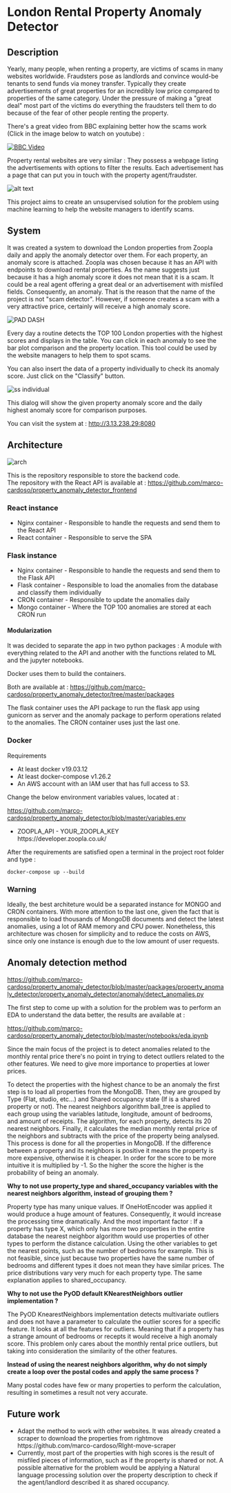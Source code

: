 
<h1>London Rental Property Anomaly Detector</h1>

<h2>Description</h2>

Yearly, many people, when renting a property, are victims of scams in many websites worldwide. 
Fraudsters pose as landlords and convince would-be tenants to send funds via money transfer. Typically
they create advertisements of great properties for an incredibly low price compared to properties of 
the same category. Under the pressure of making a "great deal"  most part of the victims do everything
the fraudsters tell them to do because of the fear of other people renting the property.

There's a great video from BBC explaining better how the scams work (Click in the image below to watch on youtube) :

[![BBC Video](https://img.youtube.com/vi/mOGAxUqHxsE/0.jpg)](https://www.youtube.com/watch?v=mOGAxUqHxsE)


Property rental websites are very similar : They possess a webpage listing the advertisements with options to filter the
results. Each advertisement has a page that can put you in touch with the property agent/fraudster. 


![alt text](https://github.com/marco-cardoso/property_anomaly_detector/blob/master/zoopla_properties.png)


This project aims to create an unsupervised solution for the problem using machine learning to help the website managers
to identify scams.


<h2> System </h2>

It was created a system to download the London properties from Zoopla daily and apply the anomaly detector over them. For each property,
an anomaly score is attached. Zoopla was chosen because it has an API with endpoints to download rental properties. As the name
suggests just because it has a high anomaly score it does not mean that it is a scam. It could be a real agent offering a great deal or
an advertisement with misfiled fields. Consequently, an anomaly. That is the reason that the name of the project is not "scam detector". 
However, if someone creates a scam with a very attractive price, certainly will receive a high anomaly score.

![PAD DASH](https://github.com/marco-cardoso/property_anomaly_detector/blob/master/pad_dash.png)

Every day a routine detects the TOP 100 London properties with the highest scores and displays in the table. You can click in each anomaly
to see the bar plot comparison and the property location. This tool could be used by the website managers to help them to spot scams. 

You can also insert the data of a property individually to check its anomaly score. Just click on the "Classify" button.

![ss individual](https://github.com/marco-cardoso/property_anomaly_detector/blob/master/classify_individual_property.png)

This dialog will show the given property anomaly score and the daily highest anomaly score for comparison purposes.

You can visit the system at : http://3.13.238.29:8080


<h2> Architecture </h2>

![arch](https://github.com/marco-cardoso/property_anomaly_detector/blob/master/pad_arch.jpg)

This is the repository responsible to store the backend code. </br>
The repository with the React API is available at : https://github.com/marco-cardoso/property_anomaly_detector_frontend

<h3> React instance </h3>

<ul>
    <li>Nginx container - Responsible to handle the requests and send them to the React API </li>
    <li>React container - Responsible to serve the SPA</li>
</ul>

<h3> Flask instance </h3>

<ul>
    <li>Nginx container - Responsible to handle the requests and send them to the Flask API </li>
    <li>Flask container - Responsible to load the anomalies from the database and classify them individually</li>
    <li>CRON container - Responsible to update the anomalies daily</li>
    <li>Mongo container - Where the TOP 100 anomalies are stored at each CRON run</li>
</ul>

<h4> Modularization </h4>

It was decided to separate the app in two python packages : A module with everything related to the API and another with the 
functions related to ML and the jupyter notebooks.

Docker uses them to build the containers. 

Both are available at : https://github.com/marco-cardoso/property_anomaly_detector/tree/master/packages 

The flask container uses the API package to run the flask app using gunicorn as server and the anomaly package to
perform operations related to the anomalies. The CRON container uses just the last one.


<h3>Docker</h3>

Requirements
<ul>
    <li>At least docker v19.03.12 </li>
    <li>At least docker-compose v1.26.2</li>
    <li>An AWS account with an IAM user that has full access to S3.</li>
</ul>

Change the below environment variables values, located at :

https://github.com/marco-cardoso/property_anomaly_detector/blob/master/variables.env

<ul>
    <li>ZOOPLA_API - YOUR_ZOOPLA_KEY </br>
      https://developer.zoopla.co.uk/
    </li>
</ul>

After the requirements are satisfied open a terminal in the project root folder and type :

    docker-compose up --build
    
<h3>Warning</h3>

Ideally, the best architeture would be a separated instance for MONGO and CRON containers. With more
attention to the last one, given the fact that is responsible to load thousands of MongoDB documents and detect the latest
anomalies, using a lot of RAM memory and CPU power. Nonetheless, this architecture was chosen for simplicity and to
reduce the costs on AWS, since only one instance is enough due to the low amount of user requests.


<h2> Anomaly detection method </h2>

https://github.com/marco-cardoso/property_anomaly_detector/blob/master/packages/property_anomaly_detector/property_anomaly_detector/anomaly/detect_anomalies.py


The first step to come up with a solution for the problem was to perform an EDA to understand the data better, the results are available at :

https://github.com/marco-cardoso/property_anomaly_detector/blob/master/notebooks/eda.ipynb

Since the main focus of the project is to detect anomalies related to the monthly rental price there's no point in trying to detect
outliers related to the other features. We need to give more importance to properties at lower prices.


To detect the properties with the highest chance to be an anomaly the first step is to load all properties from the MongoDB. Then, they are
grouped by Type (Flat, studio, etc...) and Shared occupancy state (If is a shared property or not). The nearest neighbors 
algorithm ball_tree is applied to each group using the variables latitude, longitude, amount of bedrooms, and amount of receipts. The
algorithm, for each property, detects its 20 nearest neighbors. Finally, it calculates the median monthly rental price of the neighbors 
and subtracts with the price of the property being analysed. This process is done for all the properties in MongoDB. If the difference
between a property and its neighbors is positive it means the property is more expensive, otherwise it is cheaper. In order for the score
to be more intuitive it is multiplied by -1. So the higher the score the higher is the probability of being an anomaly.



<b>Why to not use property_type and shared_occupancy variables with the nearest neighbors algorithm, instead of grouping them ?</b>

Property type has many unique values. If OneHotEncoder was applied it would produce a huge amount of features. Consequently, it would increase
the processing time dramatically. And the most important factor : If a property has type X, which only has more two
properties in the entire database the nearest neighbor algorithm would use properties of other types to perform the distance calculation.
Using the other variables to get the nearest points, such as the number of bedrooms for example. This is not feasible, since just because
two properties have the same number of bedrooms and different types it does not mean they have similar prices. The price distributions 
vary very much for each property type. The same explanation applies to shared_occupancy.

<b>Why to not use the PyOD default KNearestNeighbors outlier implementation ?</b>

The PyOD KnearestNeighbors implementation detects multivariate outliers and does not have a parameter to calculate the outlier scores for 
a specific feature. It looks at all the features for outliers. Meaning that if a property has a strange amount of bedrooms or recepts it would receive
a high anomaly score. This problem only cares about the monthly rental price outliers, but taking into consideration the similarity of the other
features.


<b>Instead of using the nearest neighbors algorithm, why do not simply create a loop over the postal codes and apply the same process ?</b>

Many postal codes have few or many properties to perform the calculation, resulting in sometimes a result not very accurate.


<h2> Future work </h2>

<ul>
    <li> 
        Adapt the method to work with other websites.  It was already created a scraper to download the properties from rightmove </br>
        https://github.com/marco-cardoso/RIght-move-scraper
    </li>
    <li>
        Currently, most part of the properties with high scores is the result of misfiled pieces of information, such as if the property is shared or not.
        A possible alternative for the problem would be applying a Natural language processing solution over the property description to check if
        the agent/landlord described it as shared occupancy.
    </li>
</ul>
